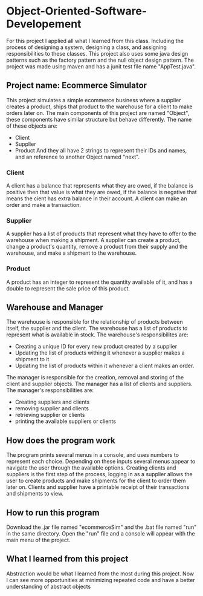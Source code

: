 # Object-Oriented-Software-Developement
For this project I applied all what I learned from this class. Including the process of designing a system, designing a class, and assigning responsibilities to these classes.
This project also uses some java design patterns such as the factory pattern and the null object design pattern.
The project was made using maven and has a junit test file name "AppTest.java".

## Project name: Ecommerce Simulator
This project simulates a simple ecommerce business where a supplier creates a product, ships that product to the warehouse for a client to make orders later on.
The main components of this project are named "Object", these components have similar structure but behave differently. The name of these objects are:
- Client
- Supplier 
- Product
And they all have 2 strings to represent their IDs and names, and an reference to another Object named "next".

### Client
A client has a balance that represents what they are owed, if the balance is positive then that value is what they are owed, if the balance is negative that means the cient has extra balance in their account.
A client can make an order and make a transaction.

### Supplier
A supplier has a list of products that represent what they have to offer to the warehouse when making a shipment.
A supplier can create a product, change a product's quantity, remove a product from their supply and the warehouse, and make a shipment to the warehouse.

### Product
A product has an integer to represent the quantity available of it, and has a double to represent the sale price of this product.

## Warehouse and Manager
The warehouse is responsible for the relationship of products between itself, the supplier and the client. The warehouse has a list of products to represent what is available in stock.
The warehouse's responsibilites are:
- Creating a unique ID for every new product created by a supplier
- Updating the list of products withing it whenever a supplier makes a shipment to it
- Updating the list of products within it whenever a client makes an order.

The manager is responsible for the creation, removal and storing of the client and supplier objects. The manager has a list of clients and suppliers.
The manager's responsibilities are:
- Creating suppliers and clients
- removing supplier and clients
- retrieving supplier or clients
- printing the available suppliers or clients

## How does the program work
The program prints several menus in a console, and uses numbers to represent each choice. Depending on these inputs several menus appear to navigate the user through the available options. Creating clients and suppliers is the first step of the process, logging in as a supplier allows the user to create products and make shipments for the client to order them later on. Clients and supplier have a printable receipt of their transactions and shipments to view.

## How to run this program
Download the .jar file named "ecommerceSim" and the .bat file named "run" in the same directory. Open the "run" file and a console will appear with the main menu of the project.

## What I learned from this project
Abstraction would be what I learned from the most during this project. Now I can see more opportunities at minimizing repeated code and have a better understanding of abstract objects
